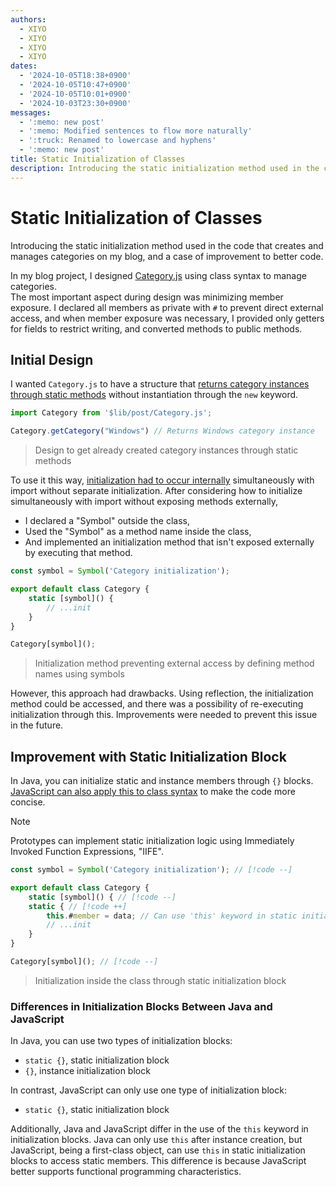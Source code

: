 ```yaml
---
authors:
  - XIYO
  - XIYO
  - XIYO
  - XIYO
dates:
  - '2024-10-05T18:38+0900'
  - '2024-10-05T10:47+0900'
  - '2024-10-05T10:01+0900'
  - '2024-10-03T23:30+0900'
messages:
  - ':memo: new post'
  - ':memo: Modified sentences to flow more naturally'
  - ':truck: Renamed to lowercase and hyphens'
  - ':memo: new post'
title: Static Initialization of Classes
description: Introducing the static initialization method used in the code that creates and manages categories on my blog, and a case of improvement to better code.
---
```

# Static Initialization of Classes

Introducing the static initialization method used in the code that creates and manages categories on my blog, and a case of improvement to better code.

In my blog project, I designed [Category.js](https://github.com/XIYO/xiyo.github.io/blob/a1bbc44ebd12986ce1d06d74273c6242efbae4f2/src/lib/post/Category.js "Code that performs class initialization externally") using class syntax to manage categories.  
The most important aspect during design was minimizing member exposure.
I declared all members as private with `#` to prevent direct external access,
and when member exposure was necessary, I provided only getters for fields to restrict writing, and converted methods to public methods.

## Initial Design

I wanted `Category.js` to have a structure that [returns category instances through static methods](https://github.com/XIYO/xiyo.github.io/blob/a1bbc44ebd12986ce1d06d74273c6242efbae4f2/src/lib/post/Category.js#L84-L100) without instantiation through the `new` keyword.

```js
import Category from '$lib/post/Category.js';

Category.getCategory("Windows") // Returns Windows category instance
```

> Design to get already created category instances through static methods

To use it this way, [initialization had to occur internally](https://github.com/XIYO/xiyo.github.io/blob/a1bbc44ebd12986ce1d06d74273c6242efbae4f2/src/lib/post/Category.js#L178) simultaneously with import without separate initialization. After considering how to initialize simultaneously with import without exposing methods externally,
- I declared a "Symbol" outside the class,
- Used the "Symbol" as a method name inside the class,
- And implemented an initialization method that isn't exposed externally by executing that method.

```js data-title="Category.js"
const symbol = Symbol('Category initialization');

export default class Category {
	static [symbol]() {
	    // ...init
	}
}

Category[symbol]();
```

> Initialization method preventing external access by defining method names using symbols

However, this approach had drawbacks.
Using reflection, the initialization method could be accessed,
and there was a possibility of re-executing initialization through this.
Improvements were needed to prevent this issue in the future.

## Improvement with Static Initialization Block

In Java, you can initialize static and instance members through `{}` blocks.
[JavaScript can also apply this to class syntax](https://github.com/XIYO/xiyo.github.io/blob/ebd7d90f357ef507654a1a6b08aa4ece8f42d0d1/src/lib/post/Category.js#L16-L29 "Code using static initialization block") to make the code more concise.

> [!NOTE]
> Prototypes can implement static initialization logic using Immediately Invoked Function Expressions, "IIFE".

```js data-title="Category.js"
const symbol = Symbol('Category initialization'); // [!code --]

export default class Category {
	static [symbol]() { // [!code --]
	static { // [!code ++]
	    this.#member = data; // Can use 'this' keyword in static initialization // [!code ++]
	    // ...init
	}
}

Category[symbol](); // [!code --]
```

> Initialization inside the class through static initialization block

### Differences in Initialization Blocks Between Java and JavaScript

In Java, you can use two types of initialization blocks:
- `static {}`, static initialization block
- `{}`, instance initialization block

In contrast, JavaScript can only use one type of initialization block:
- `static {}`, static initialization block

Additionally, Java and JavaScript differ in the use of the `this` keyword in initialization blocks.
Java can only use `this` after instance creation,
but JavaScript, being a first-class object, can use `this` in static initialization blocks to access static members.
This difference is because JavaScript better supports functional programming characteristics.